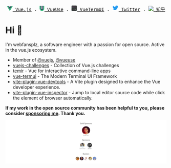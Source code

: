 <p align="center">
  <samp>
    <a href="https://github.com/vuejs"><img src="./icons/vuejs.svg" width=18> Vue.js</a> .
    <a href="https://github.com/vueuse"><img src="./icons/vueuse.svg" width=15> VueUse</a> .
    <a href="https://github.com/vue-terminal/vue-termui"><img src="./icons/vue-termui.svg" width=18> VueTermUI</a> .
    <a href="https://twitter.com/webfansplz"><img src="./icons/twitter.svg" width=20> Twitter</a> .
   <a href="https://www.zhihu.com/people/weber-23-9"><img src="./icons/zhihu.png" width=18> 知乎</a>
  </samp>
</p>

# Hi 👋

I'm webfansplz, a software engineer with a passion for open source. Active in the vue.js ecosystem.

- Member of [@vuejs](https://github.com/vuejs), [@vueuse](https://github.com/vueuse)
- [vuejs-challenges](https://github.com/webfansplz/vuejs-challenges) - Collection of Vue.js challenges
- [temir](https://github.com/webfansplz/temir) - Vue for interactive command-line apps
- [vue-termui](https://github.com/vue-terminal/vue-termui) - The Modern Terminal UI Framework
- [vite-plugin-vue-devtools](https://github.com/webfansplz/vite-plugin-vue-devtools) - A Vite plugin designed to enhance the Vue developer experience.
- [vite-plugin-vue-inspector](https://github.com/webfansplz/vite-plugin-vue-inspector) - Jump to local editor source code while click the element of browser automatically.

**If my work in the open source community has been helpful to you, please consider [sponsoring me](https://github.com/sponsors/webfansplz). Thank you.**

<p align="center">
  <a href="https://raw.githubusercontent.com/webfansplz/sponsors/main/sponsors.svg">
    <img src="https://raw.githubusercontent.com/webfansplz/sponsors/main/sponsors.wide.svg" />
  </a>
</p>

